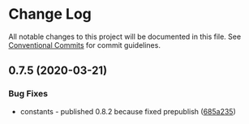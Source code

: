 # Change Log

All notable changes to this project will be documented in this file.
See [Conventional Commits](https://conventionalcommits.org) for commit guidelines.

## 0.7.5 (2020-03-21)


### Bug Fixes

* constants - published 0.8.2 because fixed prepublish ([685a235](https://github.com/enonic/react4xp-npm/commit/685a23590c816a14ea74f387d09a0a0bffd5c2d8))
